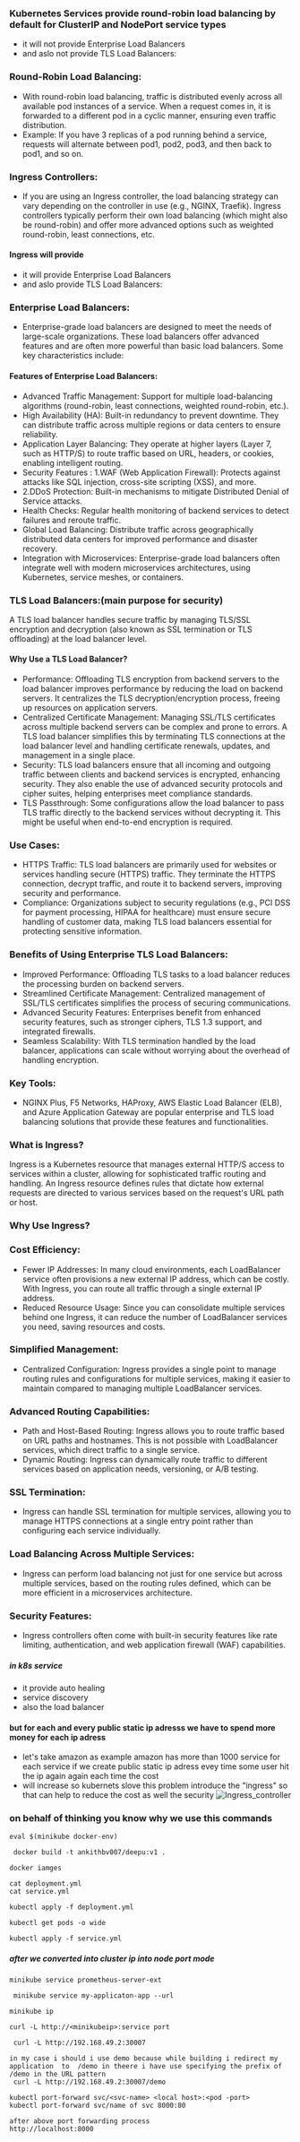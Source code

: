 ###  Kubernetes Services provide round-robin load balancing by default for ClusterIP and NodePort service types 
- it will not provide  Enterprise Load Balancers
-  and aslo not provide TLS Load Balancers:

### Round-Robin Load Balancing:
- With round-robin load balancing, traffic is distributed evenly across all available pod instances of a service. When a request comes in, it is forwarded to a different pod in a cyclic manner, ensuring even traffic distribution.
- Example: If you have 3 replicas of a pod running behind a service, requests will alternate between pod1, pod2, pod3, and then back to pod1, and so on.
### Ingress Controllers:
- If you are using an Ingress controller, the load balancing strategy can vary depending on the controller in use (e.g., NGINX, Traefik). Ingress controllers typically perform their own load balancing (which might also be round-robin) and offer more advanced options such as weighted round-robin, least connections, etc.
 #### Ingress will provide
-  it will  provide  Enterprise Load Balancers
-  and aslo  provide TLS Load Balancers:
  
### Enterprise Load Balancers:
- Enterprise-grade load balancers are designed to meet the needs of large-scale organizations. These load balancers offer advanced features and are often more powerful than basic load balancers. Some key characteristics include:
#### Features of Enterprise Load Balancers:
- Advanced Traffic Management: Support for multiple load-balancing algorithms (round-robin, least connections, weighted round-robin, etc.).
- High Availability (HA): Built-in redundancy to prevent downtime. They can distribute traffic across multiple regions or data centers to ensure reliability.
- Application Layer Balancing: They operate at higher layers (Layer 7, such as HTTP/S) to route traffic based on URL, headers, or cookies, enabling intelligent routing.
- Security Features : 1.WAF (Web Application Firewall): Protects against attacks like SQL injection, cross-site scripting (XSS), and more.
-  2.DDoS Protection: Built-in mechanisms to mitigate Distributed Denial of Service attacks.   
- Health Checks: Regular health monitoring of backend services to detect failures and reroute traffic.
- Global Load Balancing: Distribute traffic across geographically distributed data centers for improved performance and disaster recovery.
- Integration with Microservices: Enterprise-grade load balancers often integrate well with modern microservices architectures, using Kubernetes, service meshes, or containers.

### TLS Load Balancers:(main purpose for security)
A TLS load balancer handles secure traffic by managing TLS/SSL encryption and decryption (also known as SSL termination or TLS offloading) at the load balancer level.
#### Why Use a TLS Load Balancer?
- Performance: Offloading TLS encryption from backend servers to the load balancer improves performance by reducing the load on backend servers. It centralizes the TLS decryption/encryption process, freeing up resources on application servers.
- Centralized Certificate Management: Managing SSL/TLS certificates across multiple backend servers can be complex and prone to errors. A TLS load balancer simplifies this by terminating TLS connections at the load balancer level and handling certificate renewals, updates, and management in a single place.
- Security: TLS load balancers ensure that all incoming and outgoing traffic between clients and backend services is encrypted, enhancing security. They also enable the use of advanced security protocols and cipher suites, helping enterprises meet compliance standards.
- TLS Passthrough: Some configurations allow the load balancer to pass TLS traffic directly to the backend services without decrypting it. This might be useful when end-to-end encryption is required.
### Use Cases:
- HTTPS Traffic: TLS load balancers are primarily used for websites or services handling secure (HTTPS) traffic. They terminate the HTTPS connection, decrypt traffic, and route it to backend servers, improving security and performance.
- Compliance: Organizations subject to security regulations (e.g., PCI DSS for payment processing, HIPAA for healthcare) must ensure secure handling of customer data, making TLS load balancers essential for protecting sensitive information.

### Benefits of Using Enterprise TLS Load Balancers:
- Improved Performance: Offloading TLS tasks to a load balancer reduces the processing burden on backend servers.
- Streamlined Certificate Management: Centralized management of SSL/TLS certificates simplifies the process of securing communications.
- Advanced Security Features: Enterprises benefit from enhanced security features, such as stronger ciphers, TLS 1.3 support, and integrated firewalls.
- Seamless Scalability: With TLS termination handled by the load balancer, applications can scale without worrying about the overhead of handling encryption.
###  Key Tools:
- NGINX Plus, F5 Networks, HAProxy, AWS Elastic Load Balancer (ELB), and Azure Application Gateway are popular enterprise and TLS load balancing solutions that provide these features and functionalities.

### What is Ingress?
Ingress is a Kubernetes resource that manages external HTTP/S access to services within a cluster, allowing for sophisticated traffic routing and handling. An Ingress resource defines rules that dictate how external requests are directed to various services based on the request's URL path or host.

### Why Use Ingress?
### Cost Efficiency:
- Fewer IP Addresses: In many cloud environments, each LoadBalancer service often provisions a new external IP address, which can be costly. With Ingress, you can route all traffic through a single external IP address.
- Reduced Resource Usage: Since you can consolidate multiple services behind one Ingress, it can reduce the number of LoadBalancer services you need, saving resources and costs.
### Simplified Management:
- Centralized Configuration: Ingress provides a single point to manage routing rules and configurations for multiple services, making it easier to maintain compared to managing multiple LoadBalancer services.
### Advanced Routing Capabilities:
- Path and Host-Based Routing: Ingress allows you to route traffic based on URL paths and hostnames. This is not possible with LoadBalancer services, which direct traffic to a single service.
- Dynamic Routing: Ingress can dynamically route traffic to different services based on application needs, versioning, or A/B testing.
### SSL Termination:
- Ingress can handle SSL termination for multiple services, allowing you to manage HTTPS connections at a single entry point rather than configuring each service individually.
### Load Balancing Across Multiple Services:
- Ingress can perform load balancing not just for one service but across multiple services, based on the routing rules defined, which can be more efficient in a microservices architecture.
### Security Features:
- Ingress controllers often come with built-in security features like rate limiting, authentication, and web application firewall (WAF) capabilities.

##### in k8s service 
- it provide auto healing
- service discovery
- also the load balancer
#### but for each and every public static ip adresss we have to spend more money for each ip adress 
- let's take amazon as example amazon has more than 1000 service for each service if we create public static ip adress evey time some user hit the ip again again each time the cost
- will increase so kubernets slove this problem introduce the "ingress" so that can help to reduce the cost as well the security 
![Ingress_controller](../images/NGINX-Ingress_controller.png)

### on behalf of thinking you know why we use  this commands 
```
eval $(minikube docker-env)
```
```
 docker build -t ankithbv007/deepu:v1 .
```
```
docker iamges
```
```
cat deployment.yml
cat service.yml
```
```
kubectl apply -f deployment.yml
```
```
kubectl get pods -o wide
```
```
kubectl apply -f service.yml
```
##### after we converted  into cluster ip into node port mode
```
minikube service prometheus-server-ext
```

```
 minikube service my-applicaton-app --url
```
```
minikube ip
```
```
curl -L http://<minikubeip>:service port
```
```
 curl -L http://192.168.49.2:30007
```
```
in my case i should i use demo because while building i redirect my  application  to  /demo in theere i have use specifying the prefix of /demo in the URL pattern
 curl -L http://192.168.49.2:30007/demo
```
```
kubectl port-forward svc/<svc-name> <local host>:<pod -port>
kubectl port-forward svc/name of svc 8000:80
```
```
after above port forwarding process 
http://localhost:8000
```



